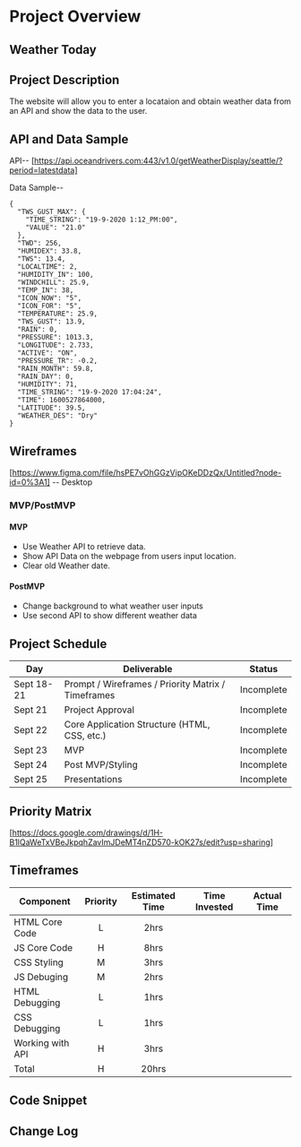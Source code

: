 # Project Overview

## Weather Today

## Project Description

The website will allow you to enter a locataion and obtain weather data from an API and show the data to the user.

## API and Data Sample
API-- [https://api.oceandrivers.com:443/v1.0/getWeatherDisplay/seattle/?period=latestdata]

Data Sample-- 
```
{
  "TWS_GUST_MAX": {
    "TIME_STRING": "19-9-2020 1:12_PM:00",
    "VALUE": "21.0"
  },
  "TWD": 256,
  "HUMIDEX": 33.8,
  "TWS": 13.4,
  "LOCALTIME": 2,
  "HUMIDITY_IN": 100,
  "WINDCHILL": 25.9,
  "TEMP_IN": 38,
  "ICON_NOW": "5",
  "ICON_FOR": "5",
  "TEMPERATURE": 25.9,
  "TWS_GUST": 13.9,
  "RAIN": 0,
  "PRESSURE": 1013.3,
  "LONGITUDE": 2.733,
  "ACTIVE": "ON",
  "PRESSURE_TR": -0.2,
  "RAIN_MONTH": 59.8,
  "RAIN_DAY": 0,
  "HUMIDITY": 71,
  "TIME_STRING": "19-9-2020 17:04:24",
  "TIME": 1600527864000,
  "LATITUDE": 39.5,
  "WEATHER_DES": "Dry"
}
```

## Wireframes

[https://www.figma.com/file/hsPE7vOhGGzVipOKeDDzQx/Untitled?node-id=0%3A1] -- Desktop

### MVP/PostMVP

#### MVP 

- Use Weather API to retrieve data.
- Show API Data on the webpage from users input location.
- Clear old Weather date.

#### PostMVP  

- Change background to what weather user inputs
- Use second API to show different weather data


## Project Schedule

|  Day | Deliverable | Status
|---|---| ---|
|Sept 18-21| Prompt / Wireframes / Priority Matrix / Timeframes | Incomplete
|Sept 21| Project Approval | Incomplete
|Sept 22| Core Application Structure (HTML, CSS, etc.) | Incomplete
|Sept 23| MVP | Incomplete
|Sept 24| Post MVP/Styling | Incomplete
|Sept 25| Presentations | Incomplete

## Priority Matrix

[https://docs.google.com/drawings/d/1H-B1lQaWeTxVBeJkpqhZavImJDeMT4nZD570-kOK27s/edit?usp=sharing]

## Timeframes

| Component | Priority | Estimated Time | Time Invested | Actual Time |
| --- | :---: |  :---: | :---: | :---: |
| HTML Core Code | L | 2hrs|  |  |
| JS Core Code | H | 8hrs|  |  |
| CSS Styling | M | 3hrs|  |  |
| JS Debuging | M | 2hrs|  |  |
| HTML Debugging | L | 1hrs|  |  |
| CSS Debugging | L | 1hrs|  |  |
| Working with API | H | 3hrs| |  |
| Total | H | 20hrs|  |  |

## Code Snippet


## Change Log
